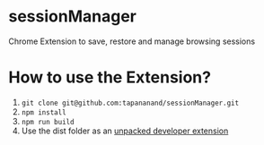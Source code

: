# sessionManager
Chrome Extension to save, restore and manage browsing sessions

# How to use the Extension?
1. `git clone git@github.com:tapananand/sessionManager.git`
2. `npm install`
3. `npm run build`
4. Use the dist folder as an [unpacked developer extension](https://developer.chrome.com/extensions/getstarted#unpacked)


